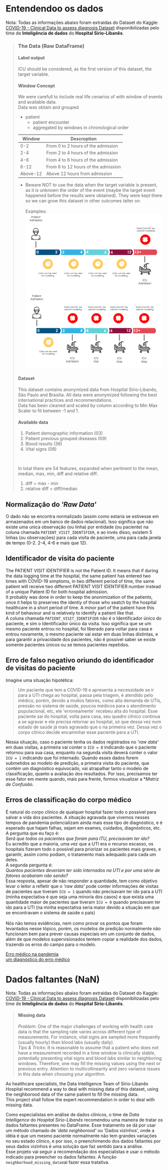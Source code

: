 # Entendendoo os dados

Nota: Todas as informações abaixo foram extraidas do Dataset do Kaggle: [COVID-19 - Clinical Data to assess diagnosis Dataset](https://www.kaggle.com/S%C3%ADrio-Libanes/covid19) disponibilizadas pelo time de **Inteligência de dados** do **Hospital Sírio-Libanês**.

>    ### The Data (Raw DataFrame)
>    #### Label output
>    ICU should be considered, as the first version of this dataset, the target variable.
>    #### Window Concept
>    We were carefull to include real life cenarios of with window of events and available data.<br>
>    Data was obtain and grouped
>    * patient
>        * patient encounter
>        * aggregated by windows in chronological order
>
>    |Window|Descroption|
>    |------|-----------|
>    |0-2|From 0 to 2 hours of the admission|
>    |2-4|From 2 to 4 hours of the admission|
>    |4-6|From 4 to 6 hours of the admission|
>    |6-12|From 6 to 12 hours of the admission|
>    |Above-12|Above 12 hours from admission|
>    * Beware NOT to use the data when the target variable is present, as it is unknown the order of the event (maybe the target event happened before the results were obtained). They were kept there so we can grow this dataset in other outcomes latter on.<br><br>
>    Examples:<br>
>    ![alt text](../img/Timeline_Example_Best.png "Timeline_Example_Best")
>    ![alt text](../img/Timeline_Example_No.png "Timeline_Example_No")<br>
>    #### Dataset
>    This dataset contains anonymized data from Hospital Sírio-Libanês, São Paulo and Brasilia. All data were anonymized following the best international practices and recommendations.<br>Data has been cleaned and scaled by column according to Min Max Scaler to fit between -1 and 1.<br>
>    #### Available data
>    1. Patient demographic information (03)
>    2. Patient previous grouped diseases (09)
>    3. Blood results (36)
>    4. Vital signs (06)
>    <br>
>
>    In total there are 54 features, expanded when pertinent to the mean, median, max, min, diff and relative diff.
>    1. diff = max - min
>    2. relative diff = diff/median

## Normalização do *'Raw Data'*
O dado não se encontra normalizado (assim como estaria se estivesse em armazenados em um banco de dados relacional). Isso significa que não existe uma unica observação (ou linha) por entidade (ou paciente) na coluna chamada ```PATIENT_VISIT_IDENTIFIER```, e ao invés disso, existem 5 linhas (ou observações) para cada visita de paciente, uma para cada janela de tempo (0-2. 2-4, 4-6 e mais que 12).

## Identificador de visita do paciente
The PATIENT VISIT IDENTIFIER is not the Patient ID.
It means that if during the data logging time at the hospital, the same patient has entered two times with COVID-19 simptoms, in two different period of time, the same patient will receive two different PATIENT VISIT IDENTIFIER number instead of a unique Patient ID for both hospital admission.<br>
It probably was done in order to keep the anonimization of the patients, once it helps to preserves the identiy of those who seatch by the hospital healthcare in a short period of time. A minor part of the patient have this kind of behaviour and is relatively to identify a patient like that.<br>
A coluna chamada ```PATIENT_VISIT_IDENTIFIER``` não é o Identificador único do paciente, e sim o Identificador único da visita. Isso significa que se um mesmo paciente entrou no hospital, foi liberado para voltar para casa e entrou novamente, o mesmo paciente vai estar em duas linhas distintas, e para garantir a privacidade dos pacientes, não é possível saber se existe somente pacientes únicos ou se temos pacientes repetidos.

## Erro de falso negativo oriundo do identificador de visitas do paciente
Imagine uma situação hipotética:
>Um paciente que tem a COVID-19 e apresenta a necessidade se ir para a UTI chega ao hospital, passa pela triagem, é atendido pelo médico, porém, devido a muitos fatores, como alta demanda de UTIs, pressão no sistema de saúde, poucos médicos para o atendimento populacional, etc, ele 'erroneamente' recebeu alta do hospital. Esse paciente sai do hospital, volta para casa, seu quadro clínico continua a se agravar e ele precisa retornar ao hospital, só que dessa vez num estado de saúde já mais agravado que o na primeira vez. Dessa vez o corpo clínico decide encaminhar esse paciente para a UTI.

Nessa situação, caso o paciente tenha os dados registrados no *'raw data'* em duas visitas, a primeira vai conter o ```ICU = 0``` indicando que o paciente retornou para sua casa, enquanto na segunda visita deverá conter o valor ```ICU = 1``` indicando que foi internado.
Quando esses dados forem submetidos ao modelo de predição, a primeira visita do paciente, que contém um diagnóstico equivocado, vai atrapalhar tanto o modelo de classificação, quanto a avaliação dos resultados. Por isso, precisamos ter esse fator em mente quando, mais para frente, formos visualizar a **Matriz de Confusão*.

## Erros de classificação do corpo médico
É natural do corpo clínico de qualquer hospital fazer todo o possível para salvar a vida dos pacientes. A situação agravada que vivemos nesses tempos de pandemia potencializam ainda mais esse tipo de diagnóstico, e é esperado que hajam falhas, sejam em exames, cuidados, diagnósticos, etc.<br>
A pergunta que eu faço é:<br>
*Será que todos os pacientes que foram para ITU, precisavam ter ido?*<br>
Eu acredito que a maioria, uma vez que a UTI era o recurso escasso, os hospitais fizeram todo o possível para priorizar os pacientes mais graves, e garantir, assim como podiam, o tratamento mais adequado para cada um deles.<br>
A segunda pergunta é: <br>
*Quantos pacientes deveriam ter sido internados na UTI e por uma série de fatores acabaram não sendo?*<br>
Essa resposta, apesar de não responder a quantidade, tem como objetivo levar o leitor a refletir que o *'raw data'* pode conter informações de visitas de pacientes que tiveram ```ICU = 1``` quando não precisavam ter ido para a UTI (minha expectativa é que seja uma minoria dos casos) e que exista uma quantidade maior de pacientes que tiveram ```ICU = 0``` quando precisavam ter ido para a UTI (na minha expectativa seria maior devido a situação em que se encontravam o sistema de saúde o pais)<br><br>
Nós não temos evidências, nem como provar os pontos que foram levantados nesse tópico, porém, os modelos de predição normalmente não funcionam bem para prever causas especiais em um conjunto de dados, além de que modelos supervisionados tentem copiar a realidade dos dados, trazendo os erros do campo para o modelo. 

[Erro médico na pandemia](https://medicinasa.com.br/erro-medico-pandemia)<br>
[um diagnóstico do erro médico](https://revistapesquisa.fapesp.br/um-diagnostico-do-erro-medico)

# Dados faltantes (NaN)
Nota: Todas as informações abaixo foram extraidas do Dataset do Kaggle: [COVID-19 - Clinical Data to assess diagnosis Dataset](https://www.kaggle.com/S%C3%ADrio-Libanes/covid19) disponibilizadas pelo time de **Inteligência de dados** do **Hospital Sírio-Libanês**.
>    #### Missing data
>    *Problem*: One of the major challenges of working with health care data is that the sampling rate varies across different type of measurements. For instance, vital signs are sampled more frequently (usually hourly) than blood labs (usually daily).<br>
>    *Tips & Tricks*: It is reasonable to assume that a patient who does not have a measurement recorded in a time window is clinically stable, potentially presenting vital signs and blood labs similar to neighboring windows. Therefore, one may fill the missing values using the next or previous entry. Attention to multicollinearity and zero variance issues in this data when choosing your algorithm.

As healthcare specialists, the Data Intelligence Team of Sírio-Libanês Hospital recommend a way to deal with missing data of this dataset, using the neighborood data of the same patient to fill the missing data.<br>
This project shall follow the expert recommendation in order to deal with missing data.

Como especialistas em análise de dados clínicos, o time de *Data Intelligence* do *Hospital Sírio-Libanês* recomendou uma maneira de tratar os dados faltantes presentes no DataFrame. Esse tratamento se dá por usar um método chamado de *'data neighborood'* ou 'Dados vizinhos', onde a idéia é que um mesmo paciente normalmente não tem grandes variações no seu estado clínico, e por isso, o preenchimendo dos dados faltantes por seus dados vizinhos é uma solução que faz sentido para a análise.<br>
Esse projeto vai seguir a recomendação dos especialistas e usar o método indicado para preencher os dados faltantes. A função ```neighborhood_missing_data```vai fazer essa tratativa.
